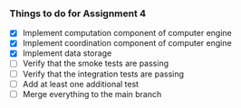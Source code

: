 ### Things to do for Assignment 4
- [x] Implement computation component of computer engine
- [x] Implement coordination component of computer engine
- [x] Implement data storage
- [ ] Verify that the smoke tests are passing
- [ ] Verify that the integration tests are passing
- [ ] Add at least one additional test
- [ ] Merge everything to the main branch
